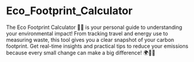 # Eco_Footprint_Calculator
The Eco Footprint Calculator 🌿🔥 is your personal guide to understanding your environmental impact! From tracking travel and energy use to measuring waste, this tool gives you a clear snapshot of your carbon footprint. Get real-time insights and practical tips to reduce your emissions because every small change can make a big difference! 🌍💪💚
